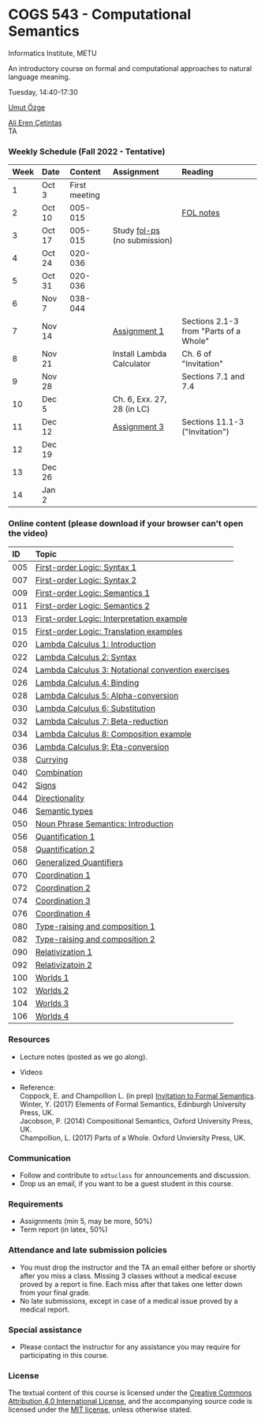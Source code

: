 # COGS 543 - Computational Semantics

Informatics Institute, METU

An introductory course on formal and computational approaches to natural language meaning.

Tuesday, 14:40-17:30

[Umut Özge](https://umutozge.github.io)  

[Ali Eren Çetintaş](mailto:cetintas.alieren@gmail.com)  
TA

### Weekly Schedule (Fall 2022 - Tentative)

|Week| Date   | Content | Assignment | Reading |
:----|:-------|:--------|:-----------|:--------|
1   | Oct 3   | First meeting || |
2   | Oct 10  | 005-015       || [FOL notes](notes/02_first-order-logic.pdf) |
3   | Oct 17  | 005-015       |Study [fol-ps](assignments/ps/00_fol-ps.pdf) (no submission)| |
4   | Oct 24  | 020-036       || |
5   | Oct 31  | 020-036       || |
6   | Nov 7   | 038-044       || |
7   | Nov 14  |               |[Assignment 1](assignments/cogs543-assignment-1.pdf)| Sections 2.1-3 from "Parts of a Whole"|
8   | Nov 21  |               |Install Lambda Calculator| Ch. 6 of "Invitation"|
9   | Nov 28  |               || Sections 7.1 and 7.4 |
10  | Dec 5   |               |Ch. 6, Exx. 27, 28 (in LC)| |
11  | Dec 12  |               |[Assignment 3](assignments/cogs543-assignment-3.pdf)| Sections 11.1-3 ("Invitation")|
12  | Dec 19  |               || |
13  | Dec 26  |               || |
14  | Jan 2   |               || |


### Online content (please download if your browser can't open the video)

|ID| Topic |
:---|:--- |
005|[First-order Logic: Syntax 1](http://lfcs.ii.metu.edu.tr/cr/cogs543/vid/005_fol-syntax-1.mp4)
007|[First-order Logic: Syntax 2](http://lfcs.ii.metu.edu.tr/cr/cogs543/vid/007_fol-syntax-2.mp4)
009|[First-order Logic: Semantics 1](http://lfcs.ii.metu.edu.tr/cr/cogs543/vid/009_fol-semantics-1.mp4)
011|[First-order Logic: Semantics 2](http://lfcs.ii.metu.edu.tr/cr/cogs543/vid/011_fol-semantics-2.mp4)
013|[First-order Logic: Interpretation example](http://lfcs.ii.metu.edu.tr/cr/cogs543/vid/013_fol-interpretation-example.mp4)
015|[First-order Logic: Translation examples](http://lfcs.ii.metu.edu.tr/cr/cogs543/vid/015_fol-translation-examples.mp4)
020|[Lambda Calculus 1: Introduction](http://lfcs.ii.metu.edu.tr/cr/cogs543/vid/020_lambda-calculus-1.mp4)
022|[Lambda Calculus 2: Syntax](http://lfcs.ii.metu.edu.tr/cr/cogs543/vid/022_lambda-calculus-2.mp4)
024|[Lambda Calculus 3: Notational convention exercises](http://lfcs.ii.metu.edu.tr/cr/cogs543/vid/024_lambda-calculus-3.mp4)
026|[Lambda Calculus 4: Binding](http://lfcs.ii.metu.edu.tr/cr/cogs543/vid/026_lambda-calculus-4.mp4)
028|[Lambda Calculus 5: Alpha-conversion](http://lfcs.ii.metu.edu.tr/cr/cogs543/vid/028_lambda-calculus-5.mp4)
030|[Lambda Calculus 6: Substitution](http://lfcs.ii.metu.edu.tr/cr/cogs543/vid/030_lambda-calculus-6.mp4)
032|[Lambda Calculus 7: Beta-reduction](http://lfcs.ii.metu.edu.tr/cr/cogs543/vid/032_lambda-calculus-7.mp4)
034|[Lambda Calculus 8: Composition example](http://lfcs.ii.metu.edu.tr/cr/cogs543/vid/034_lambda-calculus-8.mp4)
036|[Lambda Calculus 9: Eta-conversion](http://lfcs.ii.metu.edu.tr/cr/cogs543/vid/036_lambda-calculus-9.mp4)
038|[Currying](http://lfcs.ii.metu.edu.tr/cr/cogs543/vid/038_currying.mp4)
040|[Combination](http://lfcs.ii.metu.edu.tr/cr/cogs543/vid/040_combination.mp4)
042|[Signs](http://lfcs.ii.metu.edu.tr/cr/cogs543/vid/042_signs.mp4)
044|[Directionality](http://lfcs.ii.metu.edu.tr/cr/cogs543/vid/044_directionality.mp4)
046|[Semantic types](http://lfcs.ii.metu.edu.tr/cr/cogs543/vid/046_semantic-types.mp4)
050|[Noun Phrase Semantics: Introduction](http://lfcs.ii.metu.edu.tr/cr/cogs543/vid/050_noun-phrase-semantics-introduction.mp4)
056|[Quantification 1](http://lfcs.ii.metu.edu.tr/cr/cogs543/vid/056_quantification-1.mp4)
058|[Quantification 2](http://lfcs.ii.metu.edu.tr/cr/cogs543/vid/058_quantification-2.mp4)
060|[Generalized Quantifiers](http://lfcs.ii.metu.edu.tr/cr/cogs543/vid/060_generalized-quantifiers.mp4)
070|[Coordination 1](http://lfcs.ii.metu.edu.tr/cr/cogs543/vid/070_coordination-1.mp4)
072|[Coordination 2](http://lfcs.ii.metu.edu.tr/cr/cogs543/vid/072_coordination-2.mp4)
074|[Coordination 3](http://lfcs.ii.metu.edu.tr/cr/cogs543/vid/074_coordination-3.mp4)
076|[Coordination 4](http://lfcs.ii.metu.edu.tr/cr/cogs543/vid/076_coordination-4.mp4)
080|[Type-raising and composition 1](http://lfcs.ii.metu.edu.tr/cr/cogs543/vid/080_type-raising-and-composition-1.mp4)
082|[Type-raising and composition 2](http://lfcs.ii.metu.edu.tr/cr/cogs543/vid/082_type-raising-and-composition-2.mp4)
090|[Relativization 1](http://lfcs.ii.metu.edu.tr/cr/cogs543/vid/090_relativization-1.mp4)
092|[Relativizatoin 2](http://lfcs.ii.metu.edu.tr/cr/cogs543/vid/092_relativization-2.mp4)
100|[Worlds 1](http://lfcs.ii.metu.edu.tr/cr/cogs543/vid/100_worlds-1.mp4)
102|[Worlds 2](http://lfcs.ii.metu.edu.tr/cr/cogs543/vid/102_worlds-2.mp4)
104|[Worlds 3](http://lfcs.ii.metu.edu.tr/cr/cogs543/vid/104_worlds-3.mp4)
106|[Worlds 4](http://lfcs.ii.metu.edu.tr/cr/cogs543/vid/106_worlds-4.mp4)


### Resources 

* Lecture notes (posted as we go along).  

* Videos  

* Reference:  
	Coppock, E. and Champollion L. (in prep) [Invitation to Formal Semantics](notes/semantics-boot-camp.pdf).  
	Winter, Y. (2017) Elements of Formal Semantics, Edinburgh University Press, UK.   
	Jacobson, P. (2014) Compositional Semantics, Oxford University Press, UK.  
	Champollion, L. (2017) Parts of a Whole. Oxford Unviersity Press, UK.  

### Communication

* Follow and contribute to `odtuclass` for announcements and discussion.
* Drop us an email, if you want to be a guest student in this course.

### Requirements

* Assignments (min 5, may be more, 50%)
* Term report (in latex, 50%)

### Attendance and late submission policies

* You must drop the instructor and the TA an email either before or shortly after you miss a class. Missing 3 classes without a medical excuse proved by a report is fine. Each miss after that takes one letter down from your final grade.
* No late submissions, except in case of a medical issue proved by a medical report.

### Special assistance

* Please contact the instructor for any assistance you may require for participating in this course.

### License
The textual content of this course is licensed under the [Creative Commons Attribution 4.0 International License](https://creativecommons.org/licenses/by/4.0/), and the accompanying source code is licensed under the [MIT license](http://opensource.org/licenses/mit-license.php), unless otherwise stated.
